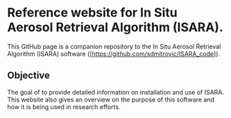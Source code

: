 # Reference website for In Situ Aerosol Retrieval Algorithm (ISARA). 

This GitHub page is a companion repository to the In Situ Aerosol Retrieval Algorithm (ISARA) software ([https://github.com/sdmitrovic/ISARA_code]).

## Objective

The goal of to provide detailed information on installation and use of ISARA. This website also gives an overview on the purpose of this software and how it is being used in research efforts. 
